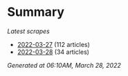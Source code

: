# Summary
*Latest scrapes*
* [2022-03-27](https://github.com/nuuuwan/news_lk/blob/data/news_lk.2022-03-27.json) (112 articles)
* [2022-03-28](https://github.com/nuuuwan/news_lk/blob/data/news_lk.2022-03-28.json) (34 articles)

*Generated at 06:10AM, March 28, 2022*
